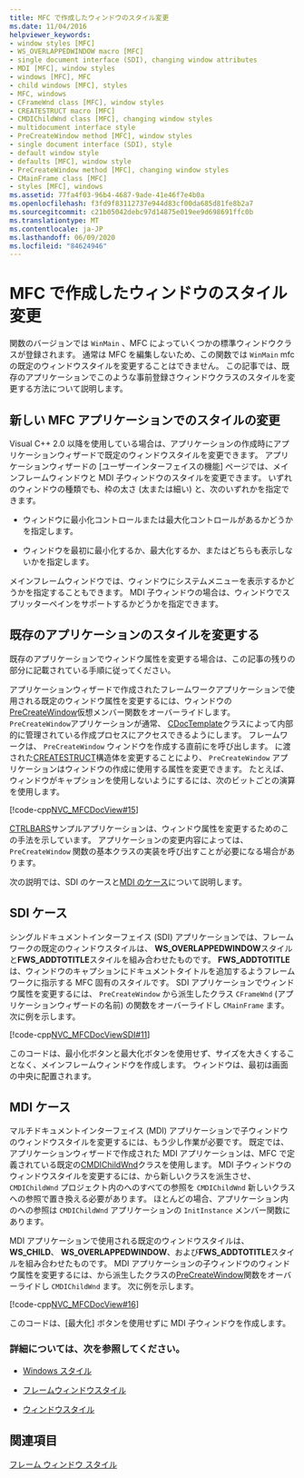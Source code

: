 ```yaml
---
title: MFC で作成したウィンドウのスタイル変更
ms.date: 11/04/2016
helpviewer_keywords:
- window styles [MFC]
- WS_OVERLAPPEDWINDOW macro [MFC]
- single document interface (SDI), changing window attributes
- MDI [MFC], window styles
- windows [MFC], MFC
- child windows [MFC], styles
- MFC, windows
- CFrameWnd class [MFC], window styles
- CREATESTRUCT macro [MFC]
- CMDIChildWnd class [MFC], changing window styles
- multidocument interface style
- PreCreateWindow method [MFC], window styles
- single document interface (SDI), style
- default window style
- defaults [MFC], window style
- PreCreateWindow method [MFC], changing window styles
- CMainFrame class [MFC]
- styles [MFC], windows
ms.assetid: 77fa4f03-96b4-4687-9ade-41e46f7e4b0a
ms.openlocfilehash: f3fd9f83112737e944d83cf00da685d81fe8b2a7
ms.sourcegitcommit: c21b05042debc97d14875e019ee9d698691ffc0b
ms.translationtype: MT
ms.contentlocale: ja-JP
ms.lasthandoff: 06/09/2020
ms.locfileid: "84624946"
---
```

# <a name="changing-the-styles-of-a-window-created-by-mfc"></a>MFC で作成したウィンドウのスタイル変更

関数のバージョンでは `WinMain` 、MFC によっていくつかの標準ウィンドウクラスが登録されます。 通常は MFC を編集しないため、この関数では `WinMain` mfc の既定のウィンドウスタイルを変更することはできません。 この記事では、既存のアプリケーションでこのような事前登録さウィンドウクラスのスタイルを変更する方法について説明します。

## <a name="changing-styles-in-a-new-mfc-application"></a><a name="_core_changing_styles_in_a_new_mfc_application"></a>新しい MFC アプリケーションでのスタイルの変更

Visual C++ 2.0 以降を使用している場合は、アプリケーションの作成時にアプリケーションウィザードで既定のウィンドウスタイルを変更できます。 アプリケーションウィザードの [ユーザーインターフェイスの機能] ページでは、メインフレームウィンドウと MDI 子ウィンドウのスタイルを変更できます。 いずれのウィンドウの種類でも、枠の太さ (太または細い) と、次のいずれかを指定できます。

- ウィンドウに最小化コントロールまたは最大化コントロールがあるかどうかを指定します。

- ウィンドウを最初に最小化するか、最大化するか、またはどちらも表示しないかを指定します。

メインフレームウィンドウでは、ウィンドウにシステムメニューを表示するかどうかを指定することもできます。 MDI 子ウィンドウの場合は、ウィンドウでスプリッターペインをサポートするかどうかを指定できます。

## <a name="changing-styles-in-an-existing-application"></a><a name="_core_changing_styles_in_an_existing_application"></a>既存のアプリケーションのスタイルを変更する

既存のアプリケーションでウィンドウ属性を変更する場合は、この記事の残りの部分に記載されている手順に従ってください。

アプリケーションウィザードで作成されたフレームワークアプリケーションで使用される既定のウィンドウ属性を変更するには、ウィンドウの[PreCreateWindow](reference/cwnd-class.md#precreatewindow)仮想メンバー関数をオーバーライドします。 `PreCreateWindow`アプリケーションが通常、 [CDocTemplate](reference/cdoctemplate-class.md)クラスによって内部的に管理されている作成プロセスにアクセスできるようにします。 フレームワークは、 `PreCreateWindow` ウィンドウを作成する直前にを呼び出します。 に渡された[CREATESTRUCT](/windows/win32/api/winuser/ns-winuser-createstructw)構造体を変更することにより、 `PreCreateWindow` アプリケーションはウィンドウの作成に使用する属性を変更できます。 たとえば、ウィンドウがキャプションを使用しないようにするには、次のビットごとの演算を使用します。

[!code-cpp[NVC_MFCDocView#15](codesnippet/cpp/changing-the-styles-of-a-window-created-by-mfc_1.cpp)]

[CTRLBARS](../overview/visual-cpp-samples.md)サンプルアプリケーションは、ウィンドウ属性を変更するためのこの手法を示しています。 アプリケーションの変更内容によっては、 `PreCreateWindow` 関数の基本クラスの実装を呼び出すことが必要になる場合があります。

次の説明では、SDI のケースと[MDI のケース](#_core_the_mdi_case)について説明します。

## <a name="the-sdi-case"></a><a name="_core_the_sdi_case"></a>SDI ケース

シングルドキュメントインターフェイス (SDI) アプリケーションでは、フレームワークの既定のウィンドウスタイルは、 **WS_OVERLAPPEDWINDOW**スタイルと**FWS_ADDTOTITLE**スタイルを組み合わせたものです。 **FWS_ADDTOTITLE**は、ウィンドウのキャプションにドキュメントタイトルを追加するようフレームワークに指示する MFC 固有のスタイルです。 SDI アプリケーションでウィンドウ属性を変更するには、 `PreCreateWindow` から派生したクラス `CFrameWnd` (アプリケーションウィザードの名前) の関数をオーバーライドし `CMainFrame` ます。 次に例を示します。

[!code-cpp[NVC_MFCDocViewSDI#11](codesnippet/cpp/changing-the-styles-of-a-window-created-by-mfc_2.cpp)]

このコードは、最小化ボタンと最大化ボタンを使用せず、サイズを大きくすることなく、メインフレームウィンドウを作成します。 ウィンドウは、最初は画面の中央に配置されます。

## <a name="the-mdi-case"></a><a name="_core_the_mdi_case"></a>MDI ケース

マルチドキュメントインターフェイス (MDI) アプリケーションで子ウィンドウのウィンドウスタイルを変更するには、もう少し作業が必要です。 既定では、アプリケーションウィザードで作成された MDI アプリケーションは、MFC で定義されている既定の[CMDIChildWnd](reference/cmdichildwnd-class.md)クラスを使用します。 MDI 子ウィンドウのウィンドウスタイルを変更するには、から新しいクラスを派生させ、 `CMDIChildWnd` プロジェクト内のへのすべての参照を `CMDIChildWnd` 新しいクラスへの参照で置き換える必要があります。 ほとんどの場合、アプリケーション内のへの参照は `CMDIChildWnd` アプリケーションの `InitInstance` メンバー関数にあります。

MDI アプリケーションで使用される既定のウィンドウスタイルは、 **WS_CHILD**、 **WS_OVERLAPPEDWINDOW**、および**FWS_ADDTOTITLE**スタイルを組み合わせたものです。 MDI アプリケーションの子ウィンドウのウィンドウ属性を変更するには、から派生したクラスの[PreCreateWindow](reference/cwnd-class.md#precreatewindow)関数をオーバーライドし `CMDIChildWnd` ます。 次に例を示します。

[!code-cpp[NVC_MFCDocView#16](codesnippet/cpp/changing-the-styles-of-a-window-created-by-mfc_3.cpp)]

このコードは、[最大化] ボタンを使用せずに MDI 子ウィンドウを作成します。

### <a name="what-do-you-want-to-know-more-about"></a>詳細については、次を参照してください。

- [Windows スタイル](reference/styles-used-by-mfc.md#window-styles)

- [フレームウィンドウスタイル](frame-window-styles-cpp.md)

- [ウィンドウスタイル](/windows/win32/winmsg/window-styles)

## <a name="see-also"></a>関連項目

[フレーム ウィンドウ スタイル](frame-window-styles-cpp.md)
